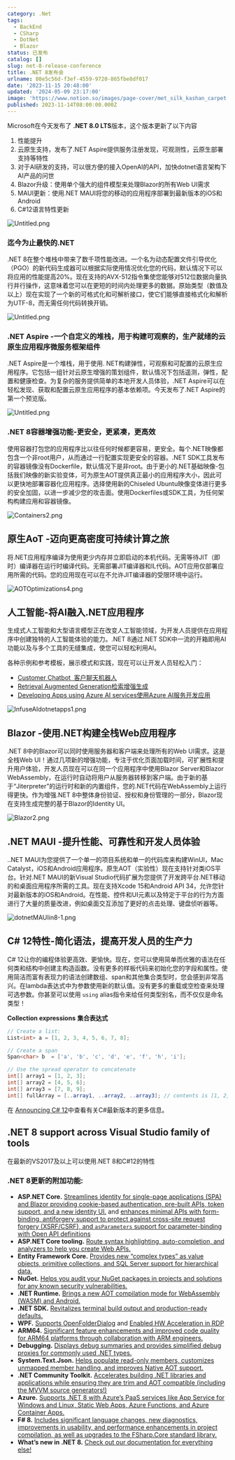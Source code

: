 ```yaml
---
category: .Net
tags:
  - BackEnd
  - CSharp
  - DotNet
  - Blazor
status: 已发布
catalog: []
slug: net-8-release-conference
title: .NET 8发布会
urlname: 80e5c56d-f3ef-4559-9720-865fbe8df017
date: '2023-11-15 20:48:00'
updated: '2024-05-09 23:17:00'
image: 'https://www.notion.so/images/page-cover/met_silk_kashan_carpet.jpg'
published: 2023-11-14T08:00:00.000Z
---
```


Microsoft在今天发布了 **.NET 8.0 LTS**版本，这个版本更新了以下内容

1. 性能提升
2. 云原生支持，发布了.NET Aspire提供服务注册发现，可观测性，云原生部署支持等特性
3. 对于AI研发的支持，可以很方便的接入OpenAI的API，加快dotnet语言架构下AI产品的问世
4. Blazor升级：使用单个强大的组件模型来处理Blazor的所有Web UI需求
5. MAUI更新：使用.NET MAUI将您的移动的应用程序部署到最新版本的iOS和Android
6. C#12语言特性更新

![Untitled.png](https://prod-files-secure.s3.us-west-2.amazonaws.com/5d24fe63-e567-4804-86f9-9fdc62e13082/10cda029-65af-4ea7-b30e-605b2d9e6c57/Untitled.png?X-Amz-Algorithm=AWS4-HMAC-SHA256&X-Amz-Content-Sha256=UNSIGNED-PAYLOAD&X-Amz-Credential=ASIAZI2LB4666ZRFDYAF%2F20250411%2Fus-west-2%2Fs3%2Faws4_request&X-Amz-Date=20250411T054159Z&X-Amz-Expires=3600&X-Amz-Security-Token=IQoJb3JpZ2luX2VjED0aCXVzLXdlc3QtMiJHMEUCIQD5S1SAnHbmlo%2Ff48tKTg21qv23wAI8zb7LuG8SDokFCQIgPOnnSiWhJZ4ZkA7x%2Ft0lEH23hBU8lWkrffHGRrG8Co0qiAQItv%2F%2F%2F%2F%2F%2F%2F%2F%2F%2FARAAGgw2Mzc0MjMxODM4MDUiDAEB3UrcZAXQ16AuNSrcA6iHGUBTJvIBdauJQIhJ%2FyKgXh99dpNCJ4O%2FbLa7qzqV9R5Co8c7B1l6ldme6XWrdaVa3fbFcUZEbCoRC5ApaiJAHAR87FTSYJtVfenas5ceUY5TqzW8BKZkHdlTDQ2PN9JEeD56Cql6%2FEygIrXQSebSnfHc%2Bo%2BYiyN9mYWINWLhaX5ZJa%2FS2Cf5yOEoC8%2BFaD87QH6RiPNHFoX6J4X%2B%2FC61Mg7ZUlF1W7AK9T1GbnvaCDxaO7Xx18IPckYbhyTIC0QVjNDm0PjNrBhahxgHgPhpbQJGdRcw3t5PBAEjTrt9M7QIPx%2BEYWrkI3PSqXSFSoimVS%2FbxO%2FbVeokvfMqtMU%2F%2Ft7uAtwbYaO%2FJXBETNxiKQmL7EoEn20OifCukwxkhkAo6xYz7E4mAyZtnbOMk97%2B0gFoiNOB9yBTDzjKW7Bd7uDd%2Ba8my%2FuyZPJN3phpz%2FDNvrFomDCw4Kc60cIkUo3Mj5E3RmGiKeTcj38gBENcxgI3zze1H0sz2dHNYToA49GFcfEkZMJUSw%2BRBTDrRnUbtsiTzrv85fkdIXPsT6f1zD4twa08nvmZmdtBD65o%2FvLpLQSrMLj42xumR2SkT4yAmZPKvTkG%2BFhzBAlPN%2FsSGGYPejXQqO6BQFvyMP3B4r8GOqUBaSZkJx1OHzCKOjag73o2k7rx6ikeqDAhS4OaptoRA86PqVp%2BmeuOtx8d%2F%2BXZefnluFs%2FNSiHUIwlcpmmlmgyPPZXGg4MJMJAwocasdJzIDqFqIMIWCYtxVT1kWORSPp2NC97JxVcYvbT%2FCvhx2Pnt1KkZ0B%2FIkeExp9cfZnhsBqEZrxOeqCGVUpknKSZ1EaW%2Bxw%2Fi8T6wkNjODHuiPzvZJqvKsAk&X-Amz-Signature=5458a4a16b78aecbfbc63ddb289bf453db1535924834200f9412357643c43918&X-Amz-SignedHeaders=host&x-id=GetObject)


### **迄今为止最快的.NET**


.NET 8在整个堆栈中带来了数千项性能改进。一个名为动态配置文件引导优化（PGO）的新代码生成器可以根据实际使用情况优化您的代码，默认情况下可以将应用的性能提高20%。现在支持的AVX-512指令集使您能够对512位数据向量执行并行操作，这意味着您可以在更短的时间内处理更多的数据。原始类型（数值及以上）现在实现了一个新的可格式化和可解析接口，使它们能够直接格式化和解析为UTF-8，而无需任何代码转换开销。


![Untitled.png](https://prod-files-secure.s3.us-west-2.amazonaws.com/5d24fe63-e567-4804-86f9-9fdc62e13082/edcbf140-d619-4389-a4a6-f97c113ab9f2/Untitled.png?X-Amz-Algorithm=AWS4-HMAC-SHA256&X-Amz-Content-Sha256=UNSIGNED-PAYLOAD&X-Amz-Credential=ASIAZI2LB4666ZRFDYAF%2F20250411%2Fus-west-2%2Fs3%2Faws4_request&X-Amz-Date=20250411T054159Z&X-Amz-Expires=3600&X-Amz-Security-Token=IQoJb3JpZ2luX2VjED0aCXVzLXdlc3QtMiJHMEUCIQD5S1SAnHbmlo%2Ff48tKTg21qv23wAI8zb7LuG8SDokFCQIgPOnnSiWhJZ4ZkA7x%2Ft0lEH23hBU8lWkrffHGRrG8Co0qiAQItv%2F%2F%2F%2F%2F%2F%2F%2F%2F%2FARAAGgw2Mzc0MjMxODM4MDUiDAEB3UrcZAXQ16AuNSrcA6iHGUBTJvIBdauJQIhJ%2FyKgXh99dpNCJ4O%2FbLa7qzqV9R5Co8c7B1l6ldme6XWrdaVa3fbFcUZEbCoRC5ApaiJAHAR87FTSYJtVfenas5ceUY5TqzW8BKZkHdlTDQ2PN9JEeD56Cql6%2FEygIrXQSebSnfHc%2Bo%2BYiyN9mYWINWLhaX5ZJa%2FS2Cf5yOEoC8%2BFaD87QH6RiPNHFoX6J4X%2B%2FC61Mg7ZUlF1W7AK9T1GbnvaCDxaO7Xx18IPckYbhyTIC0QVjNDm0PjNrBhahxgHgPhpbQJGdRcw3t5PBAEjTrt9M7QIPx%2BEYWrkI3PSqXSFSoimVS%2FbxO%2FbVeokvfMqtMU%2F%2Ft7uAtwbYaO%2FJXBETNxiKQmL7EoEn20OifCukwxkhkAo6xYz7E4mAyZtnbOMk97%2B0gFoiNOB9yBTDzjKW7Bd7uDd%2Ba8my%2FuyZPJN3phpz%2FDNvrFomDCw4Kc60cIkUo3Mj5E3RmGiKeTcj38gBENcxgI3zze1H0sz2dHNYToA49GFcfEkZMJUSw%2BRBTDrRnUbtsiTzrv85fkdIXPsT6f1zD4twa08nvmZmdtBD65o%2FvLpLQSrMLj42xumR2SkT4yAmZPKvTkG%2BFhzBAlPN%2FsSGGYPejXQqO6BQFvyMP3B4r8GOqUBaSZkJx1OHzCKOjag73o2k7rx6ikeqDAhS4OaptoRA86PqVp%2BmeuOtx8d%2F%2BXZefnluFs%2FNSiHUIwlcpmmlmgyPPZXGg4MJMJAwocasdJzIDqFqIMIWCYtxVT1kWORSPp2NC97JxVcYvbT%2FCvhx2Pnt1KkZ0B%2FIkeExp9cfZnhsBqEZrxOeqCGVUpknKSZ1EaW%2Bxw%2Fi8T6wkNjODHuiPzvZJqvKsAk&X-Amz-Signature=bd775df9e65756d3a7c7dac39a48779ebb097c1c3df9f4542dfd9e9b418ac163&X-Amz-SignedHeaders=host&x-id=GetObject)


### **.NET Aspire -一个自定义的堆栈，用于构建可观察的，生产就绪的云原生应用程序微服务框架组件**


.NET Aspire是一个堆栈，用于使用. NET构建弹性，可观察和可配置的云原生应用程序。它包括一组针对云原生增强的策划组件，默认情况下包括遥测，弹性，配置和健康检查。为复杂的服务提供简单的本地开发人员体验，.NET Aspire可以在轻松发现、获取和配置云原生应用程序的基本依赖项。今天发布了.NET Aspire的第一个预览版。


![Untitled.png](https://prod-files-secure.s3.us-west-2.amazonaws.com/5d24fe63-e567-4804-86f9-9fdc62e13082/ff6a34d3-ac25-412d-9204-a7263d00528f/Untitled.png?X-Amz-Algorithm=AWS4-HMAC-SHA256&X-Amz-Content-Sha256=UNSIGNED-PAYLOAD&X-Amz-Credential=ASIAZI2LB4666ZRFDYAF%2F20250411%2Fus-west-2%2Fs3%2Faws4_request&X-Amz-Date=20250411T054159Z&X-Amz-Expires=3600&X-Amz-Security-Token=IQoJb3JpZ2luX2VjED0aCXVzLXdlc3QtMiJHMEUCIQD5S1SAnHbmlo%2Ff48tKTg21qv23wAI8zb7LuG8SDokFCQIgPOnnSiWhJZ4ZkA7x%2Ft0lEH23hBU8lWkrffHGRrG8Co0qiAQItv%2F%2F%2F%2F%2F%2F%2F%2F%2F%2FARAAGgw2Mzc0MjMxODM4MDUiDAEB3UrcZAXQ16AuNSrcA6iHGUBTJvIBdauJQIhJ%2FyKgXh99dpNCJ4O%2FbLa7qzqV9R5Co8c7B1l6ldme6XWrdaVa3fbFcUZEbCoRC5ApaiJAHAR87FTSYJtVfenas5ceUY5TqzW8BKZkHdlTDQ2PN9JEeD56Cql6%2FEygIrXQSebSnfHc%2Bo%2BYiyN9mYWINWLhaX5ZJa%2FS2Cf5yOEoC8%2BFaD87QH6RiPNHFoX6J4X%2B%2FC61Mg7ZUlF1W7AK9T1GbnvaCDxaO7Xx18IPckYbhyTIC0QVjNDm0PjNrBhahxgHgPhpbQJGdRcw3t5PBAEjTrt9M7QIPx%2BEYWrkI3PSqXSFSoimVS%2FbxO%2FbVeokvfMqtMU%2F%2Ft7uAtwbYaO%2FJXBETNxiKQmL7EoEn20OifCukwxkhkAo6xYz7E4mAyZtnbOMk97%2B0gFoiNOB9yBTDzjKW7Bd7uDd%2Ba8my%2FuyZPJN3phpz%2FDNvrFomDCw4Kc60cIkUo3Mj5E3RmGiKeTcj38gBENcxgI3zze1H0sz2dHNYToA49GFcfEkZMJUSw%2BRBTDrRnUbtsiTzrv85fkdIXPsT6f1zD4twa08nvmZmdtBD65o%2FvLpLQSrMLj42xumR2SkT4yAmZPKvTkG%2BFhzBAlPN%2FsSGGYPejXQqO6BQFvyMP3B4r8GOqUBaSZkJx1OHzCKOjag73o2k7rx6ikeqDAhS4OaptoRA86PqVp%2BmeuOtx8d%2F%2BXZefnluFs%2FNSiHUIwlcpmmlmgyPPZXGg4MJMJAwocasdJzIDqFqIMIWCYtxVT1kWORSPp2NC97JxVcYvbT%2FCvhx2Pnt1KkZ0B%2FIkeExp9cfZnhsBqEZrxOeqCGVUpknKSZ1EaW%2Bxw%2Fi8T6wkNjODHuiPzvZJqvKsAk&X-Amz-Signature=dc936e28cf16fb3af0ad90ebe1daf2a08e9f8f475a3b81c2a1dbc3217e57a0b1&X-Amz-SignedHeaders=host&x-id=GetObject)


### **.NET 8容器增强功能-更安全，更紧凑，更高效**


使用容器打包您的应用程序比以往任何时候都更容易，更安全。每个.NET映像都包含一个非root用户，从而通过一行配置实现更安全的容器。.NET SDK工具发布的容器镜像没有Dockerfile，默认情况下是非root。由于更小的.NET基础映像-包括我们映像的新实验变体，可为原生AOT提供真正最小的应用程序大小，因此可以更快地部署容器化应用程序。选择使用新的Chiseled Ubuntu映像变体进行更多的安全加固，以进一步减少您的攻击面。使用Dockerfiles或SDK工具，为任何架构构建应用和容器镜像。


![Containers2.png](https://devblogs.microsoft.com/dotnet/wp-content/uploads/sites/10/2023/11/Containers2.png)


## 原生AoT -迈向更高密度可持续计算之旅


将.NET应用程序编译为使用更少内存并立即启动的本机代码。无需等待JIT（即时）编译器在运行时编译代码。无需部署JIT编译器和IL代码。AOT应用仅部署应用所需的代码。您的应用现在可以在不允许JIT编译器的受限环境中运行。


![AOTOptimizations4.png](https://devblogs.microsoft.com/dotnet/wp-content/uploads/sites/10/2023/11/AOTOptimizations4.png)


## 人工智能-将AI融入.NET应用程序


生成式人工智能和大型语言模型正在改变人工智能领域，为开发人员提供在应用程序中创建独特的人工智能体验的能力。.NET 8通过.NET SDK中一流的开箱即用AI功能以及与多个工具的无缝集成，使您可以轻松利用AI。


各种示例和参考模板，展示模式和实践，现在可以让开发人员轻松入门：

- [Customer Chatbot](https://github.com/dotnet/eShop)[ ](https://github.com/dotnet/eShop)[ 客户聊天机器人](https://github.com/dotnet/eShop)
- [Retrieval Augmented Generation](https://github.com/Azure-Samples/azure-search-openai-demo-csharp)[检索增强生成](https://github.com/Azure-Samples/azure-search-openai-demo-csharp)
- [Developing Apps using Azure AI services](https://devblogs.microsoft.com/dotnet/demystifying-retrieval-augmented-generation-with-dotnet/)[使用Azure AI服务开发应用](https://devblogs.microsoft.com/dotnet/demystifying-retrieval-augmented-generation-with-dotnet/)

![InfuseAIdotnetapps1.png](https://devblogs.microsoft.com/dotnet/wp-content/uploads/sites/10/2023/11/InfuseAIdotnetapps1.png)


## Blazor -使用.NET构建全栈Web应用程序


.NET 8中的Blazor可以同时使用服务器和客户端来处理所有的Web UI需求。这是全栈Web UI！通过几项新的增强功能，专注于优化页面加载时间，可扩展性和提升用户体验，开发人员现在可以在同一个应用程序中使用Blazor Server和Blazor WebAssembly，在运行时自动将用户从服务器转移到客户端。由于新的基于“Jiterpreter”的运行时和新的内置组件，您的.NET代码在WebAssembly上运行得更快。作为增强.NET 8中整体身份验证、授权和身份管理的一部分，Blazor现在支持生成完整的基于Blazor的Identity UI。


![Blazor2.png](https://devblogs.microsoft.com/dotnet/wp-content/uploads/sites/10/2023/11/Blazor2.png)


## .NET MAUI -提升性能、可靠性和开发人员体验


..NET MAUI为您提供了一个单一的项目系统和单一的代码库来构建WinUI，Mac Catalyst，iOS和Android应用程序。原生AOT（实验性）现在支持针对类iOS平台。针对.NET MAUI的新Visual Studio代码扩展为您提供了开发跨平台.NET移动的和桌面应用程序所需的工具。现在支持Xcode 15和Android API 34，允许您针对最新版本的iOS和Android。在性能、控件和UI元素以及特定于平台的行为方面进行了大量的质量改进，例如桌面交互添加了更好的点击处理、键盘侦听器等。


![dotnetMAUIin8-1.png](https://devblogs.microsoft.com/dotnet/wp-content/uploads/sites/10/2023/11/dotnetMAUIin8-1.png)


## C# 12特性-简化语法，提高开发人员的生产力


C# 12让你的编程体验更高效、更愉快。现在，您可以使用简单而优雅的语法在任何类和结构中创建主构造函数。没有更多的样板代码来初始化您的字段和属性。使用简洁而富有表现力的语法创建数组、span和其他集合类型时，您会感到非常高兴。在lambda表达式中为参数使用新的默认值。没有更多的重载或空检查来处理可选参数。你甚至可以使用 `using` alias指令来给任何类型别名，而不仅仅是命名类型！


**Collection expressions** **集合表达式**


```c#
// Create a list:
List<int> a = [1, 2, 3, 4, 5, 6, 7, 8];

// Create a span
Span<char> b  = ['a', 'b', 'c', 'd', 'e', 'f', 'h', 'i'];

// Use the spread operator to concatenate
int[] array1 = [1, 2, 3];
int[] array2 = [4, 5, 6];
int[] array3 = [7, 8, 9];
int[] fullArray = [..array1, ..array2, ..array3]; // contents is [1, 2, 3, 4, 5, 6, 7, 8, 9]
```


在 [Announcing C# 12](https://devblogs.microsoft.com/dotnet/announcing-csharp-12)中查看有关C#最新版本的更多信息。


## .NET 8 support across Visual Studio family of tools


在最新的VS2017及以上可以使用.NET 8和C#12的特性


### .NET 8更新的附加功能:

- **ASP.NET Core.** [Streamlines identity for single-page applications (SPA) and Blazor providing cookie-based authentication, pre-built APIs, token support, and a new identity UI.](https://devblogs.microsoft.com/dotnet/whats-new-with-identity-in-dotnet-8/) and [enhances minimal APIs with form-binding, antiforgery support to protect against cross-site request forgery (XSRF/CSRF), and ](https://learn.microsoft.com/aspnet/core/release-notes/aspnetcore-8.0#minimal-apis)[`asParameters`](https://learn.microsoft.com/aspnet/core/release-notes/aspnetcore-8.0#minimal-apis)[ support for parameter-binding with Open API definitions](https://learn.microsoft.com/aspnet/core/release-notes/aspnetcore-8.0#minimal-apis)
- **ASP.NET Core tooling.** [Route syntax highlighting, auto-completion, and analyzers to help you create Web APIs.](https://devblogs.microsoft.com/dotnet/aspnet-core-route-tooling-dotnet-8/)
- **Entity Framework Core.** [Provides new “complex types” as value objects, primitive collections, and SQL Server support for hierarchical data.](https://devblogs.microsoft.com/dotnet/announcing-ef8-rc2/)
- **NuGet.** [Helps you audit your NuGet packages in projects and solutions for any known security vulnerabilities.](https://learn.microsoft.com/nuget/concepts/auditing-packages)
- **.NET Runtime.** [Brings a new AOT compilation mode for WebAssembly (WASM) and Android.](https://devblogs.microsoft.com/dotnet/announcing-dotnet-8-rc1/#androidstripilafteraot-mode-on-android)
- **.NET SDK.** [Revitalizes terminal build output and production-ready defaults.](https://learn.microsoft.com/dotnet/core/whats-new/dotnet-8#net-sdk)
- **WPF.** [Supports OpenFolderDialog](https://devblogs.microsoft.com/dotnet/wpf-file-dialog-improvements-in-dotnet-8/) and [Enabled HW Acceleration in RDP](https://devblogs.microsoft.com/dotnet/announcing-dotnet-8-rc1/#wpf-hardware-acceleration-in-rdp)
- **ARM64.** [Significant feature enhancements and improved code quality for ARM64 platforms through collaboration with ARM engineers.](https://devblogs.microsoft.com/dotnet/this-arm64-performance-in-dotnet-8/)
- **Debugging.** [Displays debug summaries and provides simplified debug proxies for commonly used .NET types.](https://devblogs.microsoft.com/dotnet/debugging-enhancements-in-dotnet-8/)
- **System.Text.Json.** [Helps populate read-only members, customizes unmapped member handling, and improves Native AOT support.](https://devblogs.microsoft.com/dotnet/system-text-json-in-dotnet-8/)
- **.NET Community Toolkit.** [Accelerates building .NET libraries and applications while ensuring they are trim and AOT compatible (including the MVVM source generators!)](https://devblogs.microsoft.com/dotnet/announcing-the-dotnet-community-toolkit-821/)
- **Azure.** [Supports .NET 8 with Azure’s PaaS services like App Service for Windows and Linux, Static Web Apps, Azure Functions, and Azure Container Apps.](https://aka.ms/appservice-dotnet8)
- **F# 8.** [Includes significant language changes, new diagnostics, improvements in usability, and performance enhancements in project compilation, as well as upgrades to the FSharp.Core standard library.](https://devblogs.microsoft.com/dotnet/announcing-fsharp-8/)
- **What’s new in .NET 8.** [Check out our documentation for everything else!](https://learn.microsoft.com/dotnet/core/whats-new/dotnet-8)
